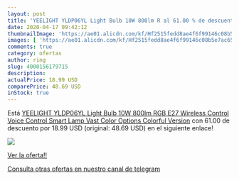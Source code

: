 ```yaml
---
layout: post
title: 'YEELIGHT YLDP06YL Light Bulb 10W 800lm R al 61.00 % de descuento'
date: 2020-04-17 09:42:12
thumbnailImage: 'https://ae01.alicdn.com/kf/Hf2515fedd8ae4f6f99146c08b5e7ac653/YEELIGHT-YLDP06YL-Light-Bulb-10W-800lm-RGB-E27-Wireless-Control-Voice-Control-Smart-Lamp-Vast-Color.jpg_350x350._SL200_.jpg'
images: [ 'https://ae01.alicdn.com/kf/Hf2515fedd8ae4f6f99146c08b5e7ac653/YEELIGHT-YLDP06YL-Light-Bulb-10W-800lm-RGB-E27-Wireless-Control-Voice-Control-Smart-Lamp-Vast-Color.jpg_350x350._SL200_.jpg' ]
comments: true
category: ofertas
author: ring
slug: 4000156179715
description:
actualPrice: 18.99 USD
comparePrice: 48.69 USD
inStock: true
---
```


Está [YEELIGHT YLDP06YL Light Bulb 10W 800lm RGB E27 Wireless Control Voice Control Smart Lamp Vast Color Options Colorful Version](https://www.amazon.com/dp/4000156179715/?tag=redken08-20) con 61.00 de descuento por 18.99 USD (original: 48.69 USD) en el siguiente enlace!

[![](https://ae01.alicdn.com/kf/Hf2515fedd8ae4f6f99146c08b5e7ac653/YEELIGHT-YLDP06YL-Light-Bulb-10W-800lm-RGB-E27-Wireless-Control-Voice-Control-Smart-Lamp-Vast-Color.jpg_350x350._SL200_.jpg)](https://www.amazon.com/dp/4000156179715/?tag=redken08-20)

[Ver la oferta!!](https://www.amazon.com/dp/4000156179715/?tag=redken08-20)

[Consulta otras ofertas en nuestro canal de telegram](https://t.me/s/ofertas25)

